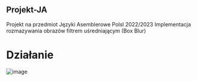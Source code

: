 ## Projekt-JA

Projekt na przedmiot Języki Asemblerowe Polsl 2022/2023
Implementacja rozmazywania obrazów filtrem uśredniającym (Box Blur)

# Działanie
![image](https://user-images.githubusercontent.com/30570850/226422927-c1b6cb12-ce3f-440e-a011-25bd03361966.png)
